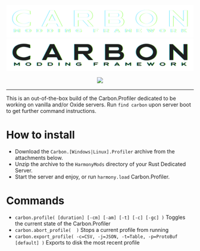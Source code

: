 ![Carbon Light Logo](https://raw.githubusercontent.com/CarbonCommunity/.github/refs/heads/main/profile/press/carbonlogo_w.png#gh-dark-mode-only)
![Carbon Dark Logo](https://raw.githubusercontent.com/CarbonCommunity/.github/refs/heads/main/profile/press/carbonlogo_b.png#gh-light-mode-only)

<p align="center">
  <a href="https://github.com/CarbonCommunity/Carbon/releases/tag/profiler_build"><img src="https://github.com/CarbonCommunity/Carbon/actions/workflows/profiler-build.yml/badge.svg" /></a>
  <hr />
</p>

This is an out-of-the-box build of the Carbon.Profiler dedicated to be working on vanilla and/or Oxide servers.
Run `find carbon` upon server boot to get further command instructions.

# How to install
- Download the `Carbon.[Windows|Linux].Profiler` archive from the attachments below.
- Unzip the archive to the `HarmonyMods` directory of your Rust Dedicated Server.
- Start the server and enjoy, or run `harmony.load` Carbon.Profiler.

# Commands

- `carbon.profile( [duration] [-cm] [-am] [-t] [-c] [-gc] )` Toggles the current state of the Carbon.Profiler
- `carbon.abort_profile(  )` Stops a current profile from running
- `carbon.export_profile( -c=CSV, -j=JSON, -t=Table, -p=ProtoBuf [default] )` Exports to disk the most recent profile
